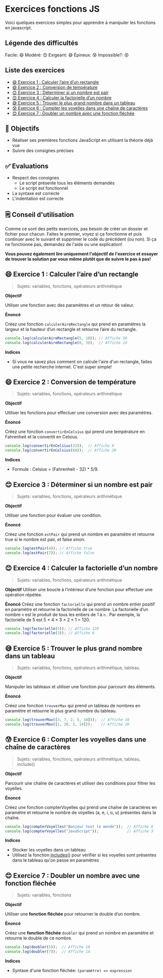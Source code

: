 <!-- omit in toc -->
# Exercices fonctions JS

Voici quelques exercices simples pour apprendre à manipuler les fonctions en javascript.

<!-- omit in toc -->
## Légende des difficultés

Facile: 😄
Modéré: 😊
Exigeant: 😅
Épineux: 😰
Impossible?: 😡

<!-- omit in toc -->
## Liste des exercices

- [😄 Exercice 1 : Calculer l’aire d’un rectangle](#-exercice-1--calculer-laire-dun-rectangle)
- [😄 Exercice 2 : Conversion de température](#-exercice-2--conversion-de-température)
- [😊 Exercice 3 : Déterminer si un nombre est pair](#-exercice-3--déterminer-si-un-nombre-est-pair)
- [😊 Exercice 4 : Calculer la factorielle d’un nombre](#-exercice-4--calculer-la-factorielle-dun-nombre)
- [😅 Exercice 5 : Trouver le plus grand nombre dans un tableau](#-exercice-5--trouver-le-plus-grand-nombre-dans-un-tableau)
- [😰 Exercice 6 : Compter les voyelles dans une chaîne de caractères](#-exercice-6--compter-les-voyelles-dans-une-chaîne-de-caractères)
- [😊 Exercice 7 : Doubler un nombre avec une fonction fléchée](#-exercice-7--doubler-un-nombre-avec-une-fonction-fléchée)

<!-- omit in toc -->
## :memo: Objectifs

- Réaliser ses premières fonctions JavaScript en utilisant la théorie déjà vue
- Suivre des consignes précises

<!-- omit in toc -->
## :white_check_mark: Evaluations

- Respect des consignes
  - Le script présente tous les éléments demandés
  - Le script est fonctionnel
- La syntaxe est correcte
- L'indentation est correcte

<!-- omit in toc -->
## 🗒️ Conseil d'utilisation

Comme ce sont des petits exercices, pas besoin de créer un dossier et fichier pour chacun. Faites le premier, voyez si ça fonctionne et puis continuer avec le suivant et supprimer le code du précédent (ou non). Si ça ne fonctionne pas, demandez de l'aide ou une explication!

**Vous pouvez également lire uniquement l'objectif de l'exercice et essayer de trouver la solution par vous même plutôt que de suivre le pas à pas!**

## 😄 Exercice 1 : Calculer l’aire d’un rectangle

> Sujets: variables, fonctions, opérateurs arithmétique

**Objectif**

Utiliser une fonction avec des paramètres et un retour de valeur.

**Énoncé**

Créez une fonction `calculerAireRectangle` qui prend en paramètres la largeur et la hauteur d’un rectangle et retourne l’aire du rectangle.

```js
console.log(calculerAireRectangle(5, 10)); // Affiche 50
console.log(calculerAireRectangle(8, 3));  // Affiche 24
```

**Indices**

- Si vous ne savez plus comment on calcule l'aire d'un rectangle, faites une petite recherche internet. C'est super simple!

## 😄 Exercice 2 : Conversion de température

> Sujets: variables, fonctions, opérateurs arithmétique

**Objectif**

Utiliser les fonctions pour effectuer une conversion avec des paramètres.

**Énoncé**

Créez une fonction `convertirEnCelsius` qui prend une température en Fahrenheit et la convertit en Celsius.

```js
console.log(convertirEnCelsius(32));  // Affiche 0
console.log(convertirEnCelsius(68));  // Affiche 20
```

**Indices**

- Formule : Celsius = (Fahrenheit - 32) * 5/9.

## 😊 Exercice 3 : Déterminer si un nombre est pair

> Sujets: variables, fonctions, opérateurs arithmétique

**Objectif**

Utiliser une fonction pour évaluer une condition.

**Énoncé**

Créez une fonction `estPair` qui prend un nombre en paramètre et retourne true si le nombre est pair, et false sinon.

```js
console.log(estPair(4)); // Affiche true
console.log(estPair(7)); // Affiche false
```

## 😊 Exercice 4 : Calculer la factorielle d’un nombre

> Sujets: variables, fonctions, opérateurs arithmétique

**Objectif**
Utiliser une boucle à l’intérieur d’une fonction pour effectuer une opération répétée.

**Énoncé**
Créez une fonction `factorielle` qui prend un nombre entier positif en paramètre et retourne la factorielle de ce nombre.
La factorielle d’un nombre  `n`  est le produit de tous les entiers de 1 à `n` . Par exemple, la factorielle de 5 est 5 × 4 × 3 × 2 × 1 = 120.

```js
console.log(factorielle(5)); // Affiche 120
console.log(factorielle(3)); // Affiche 6
```

## 😅 Exercice 5 : Trouver le plus grand nombre dans un tableau

> Sujets: variables, fonctions, opérateurs arithmétique, tableau

**Objectif**  

Manipuler les tableaux et utiliser une fonction pour parcourir des éléments.

**Énoncé**

Créez une fonction `trouverMax` qui prend un tableau de nombres en paramètre et retourne le plus grand nombre du tableau.

```js
console.log(trouverMax([3, 7, 2, 5, 10]));  // Affiche 10
console.log(trouverMax([1, 20, 3, 14]));    // Affiche 20
```

## 😰 Exercice 6 : Compter les voyelles dans une chaîne de caractères

> Sujets: variables, fonctions, opérateurs arithmétique, tableau, include()

**Objectif**

Parcourir une chaîne de caractères et utiliser des conditions pour filtrer les voyelles.

**Énoncé**

Créez une fonction compterVoyelles qui prend une chaîne de caractères en paramètre et retourne le nombre de voyelles (a, e, i, o, u) présentes dans la chaîne.

```js
console.log(compterVoyelles("Bonjour tout le monde"));  // Affiche 8
console.log(compterVoyelles("JavaScript"));             // Affiche 3
```

**Indices**

- Stocker les voyelles dans un tableau
- Utilisez la fonction [includes()](https://developer.mozilla.org/fr/docs/Web/JavaScript/Reference/Global_Objects/Array/includes) pour vérifier si les voyelles sont présentes dans le tableau qu'on passe en paramètres

## 😊 Exercice 7 : Doubler un nombre avec une fonction fléchée

> Sujets: variables, fonctions

**Objectif**

Utiliser une **fonction fléchée** pour retourner le double d’un nombre.

**Énoncé**

Créez une **fonction fléchée** `doubler` qui prend un nombre en paramètre et retourne le double de ce nombre.

```js
console.log(doubler(5));  // Affiche 10
console.log(doubler(7));  // Affiche 14
```

**Indices**

- Syntaxe d'une fonction fléchée: `(paramètre) => expression`